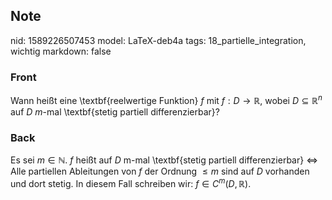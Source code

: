 ## Note
nid: 1589226507453
model: LaTeX-deb4a
tags: 18_partielle_integration, wichtig
markdown: false

### Front
Wann heißt eine \textbf{reelwertige Funktion} $f$ mit $f: D \rightarrow \mathbb{R}$, wobei $D \subseteq \mathbb{R}^{n}$ auf $D$ $m$-mal \textbf{stetig partiell differenzierbar}?

### Back
Es sei $m \in \mathbb{N}$. $f$ heißt auf $D$ m-mal \textbf{stetig partiell differenzierbar} $\Longleftrightarrow$ Alle partiellen Ableitungen von $f$ der Ordnung $\leq m$ sind auf $D$ vorhanden und
dort stetig. In diesem Fall schreiben wir: $f \in C^{m}(D, \mathbb{R})$.
